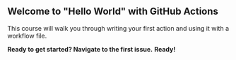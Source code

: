 ## Welcome to "Hello World" with GitHub Actions

This course will walk you through writing your first action and using it with a workflow file. 

**Ready to get started? Navigate to the first issue.**
**Ready!**
